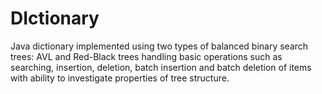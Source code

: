 # DIctionary
Java dictionary implemented using two types of balanced binary search trees: AVL and Red-Black trees handling basic operations such as searching, insertion, deletion, batch insertion and batch deletion of items with ability to investigate properties of tree structure. 
